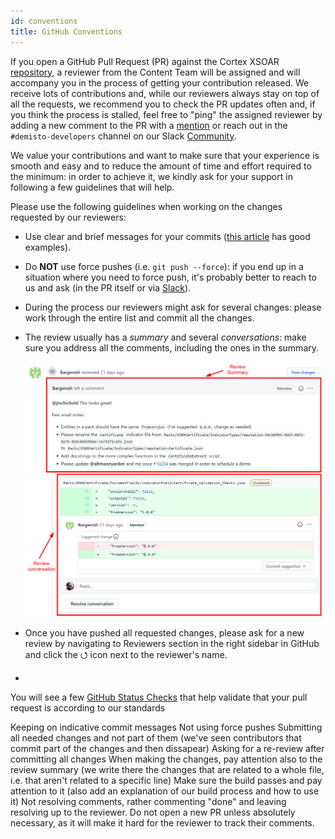 ```yaml
---
id: conventions
title: GitHub Conventions
---
```


If you open a GitHub Pull Request (PR) against the Cortex XSOAR [repository](https://github.com/demisto/content), a reviewer from the Content Team will be assigned and will accompany you in the process of getting your contribution released. We receive lots of contributions and, while our reviewers always stay on top of all the requests, we recommend you to check the PR updates often and, if you think the process is stalled, feel free to "ping" the assigned reviewer by adding a new comment to the PR with a [mention](https://github.blog/2011-03-23-mention-somebody-they-re-notified/) or reach out in the `#demisto-developers` channel on our Slack [Community](https://dfircommunity.slack.com).

We value your contributions and want to make sure that your experience is smooth and easy and to reduce the amount of time and effort required to the minimum: in order to achieve it, we kindly ask for your support in following a few guidelines that will help.

Please use the following guidelines when working on the changes requested by our reviewers:
- Use clear and brief messages for your commits ([this article](https://chris.beams.io/posts/git-commit/) has good examples).

- Do **NOT** use force pushes (i.e. `git push --force`): if you end up in a situation where you need to force push, it's probably better to reach to us and ask (in the PR itself or via [Slack](https://dfircommunity.slack.com)).

- During the process our reviewers might ask for several changes: please work through the entire list and commit all the changes.

- The review usually has a *summary* and several *conversations*: make sure you address all the comments, including the ones in the summary.

    ![Pull Request Review Sections](../doc_imgs/contributing/pull_request_review.png)

- Once you have pushed all requested changes, please ask for a new review by navigating to Reviewers section in the right sidebar in GitHub and click the ⭯ icon next to the reviewer's name.

- 



You will see a few [GitHub Status Checks](https://help.github.com/en/github/collaborating-with-issues-and-pull-requests/about-status-checks) that help validate that your pull request is according to our standards


Keeping on indicative commit messages
Not using force pushes
Submitting all needed changes and not part of them (we've seen contributors that commit part of the changes and then dissapear)
Asking for a re-review after committing all changes
When making the changes, pay attention also to the review summary (we write there the changes that are related to a whole file, i.e. that aren't related to a specific line)
Make sure the build passes and pay attention to it (also add an explanation of our build process and how to use it)
Not resolving comments, rather commenting "done" and leaving resolving up to the reviewer.
Do not open a new PR unless absolutely necessary, as it will make it hard for the reviewer to track their comments.